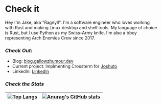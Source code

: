 # Check it
Hey I'm Jake, aka "Ragnyll".
 I'm a software engineer who loves working with Rust and making Linux desktop and shell tools.
 My language of choice is Rust, but I use Python as my Swiss-Army knife.
 I'm also a bboy representing Arch Enemies Crew since 2017.

### _Check Out:_
- Blog: [blog.gallowzhumour.dev](https://blog.gallowzhumour.dev)
- Current project: Implmenting Crossterm for [Joshuto](https://github.com/Ragnyll/joshuto/pull/2)
- LinkedIn: [LinkedIn](https://www.linkedin.com/in/jakegallow/)

### _Check the Stats_
|[![Top Langs](https://github-readme-stats.vercel.app/api/top-langs/?username=ragnyll&hide=javascript,scss,html,c,glsl,css&layout=compact)](https://github.com/anuraghazra/github-readme-stats)|[![Anurag's GitHub stats](https://github-readme-stats.vercel.app/api?username=ragnyll&show_icons=true&theme=tokyonight)](https://github.com/anuraghazra/github-readme-stats)|
|---|--|
